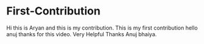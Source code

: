 # First-Contribution
Hi this is Aryan and this is my contribution.
This is my first contribution
hello anuj thanks for this video. Very Helpful
Thanks Anuj bhaiya.
